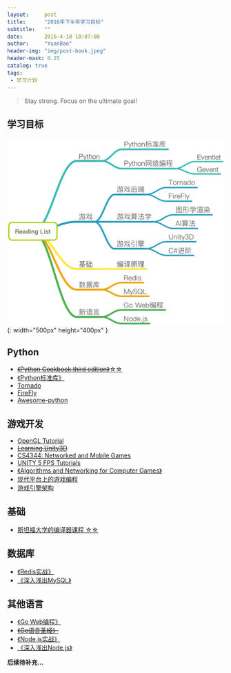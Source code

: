 ```yaml
---
layout:     post
title:      "2016年下半年学习目标"
subtitle:   ""
date:       2016-4-18 10:07:00
author:     "YuanBao"
header-img: "img/post-book.jpeg"
header-mask: 0.25
catalog: true
tags:
 - 学习计划
---
```


>Stay strong. Focus on the ultimate goal!


## 学习目标

![技能目标](/img/ReadingList.png){: width="500px" height="400px" }

## Python
* [~~《Python Cookbook,third edition》~~☆☆](http://python3-cookbook.readthedocs.org/zh_CN/latest/)
* [《Python标准库》](https://book.douban.com/subject/10773324/)
* [Tornado](http://www.tornadoweb.org/en/stable/)
* [FireFly](http://firefly.9miao.com)
* [Awesome-python](https://github.com/jobbole/awesome-python-cn)

## 游戏开发
* [OpenGL Tutorial](https://www.learnopengl.com)
* [~~Learning Unity3D~~](https://unity3d.com/cn/learn)
* [CS4344: Networked and Mobile Games](https://www.comp.nus.edu.sg/~ooiwt/cs4344/index.html)
* [UNITY 5 FPS Tutorials](http://forum.unity3d.com/threads/unity-5-fps-tutorials-gtgd-s3-advanced-first-person-shooter.360105/)
* [《Algorithms and Networking for Computer Games》](http://linc.nus.edu.sg:2084/search/t?SEARCH=Algorithms+and+Networking+for+Computer+Games&searchscope=16&SORT=A)
* [现代平台上的游戏编程](https://www.coursera.org/learn/gamedev-platforms/)
* [游戏引擎架构](https://book.douban.com/subject/25815142/)

## 基础
* [斯坦福大学的编译器课程 ☆☆](https://www.coursera.org/course/compilers)

## 数据库
* [《Redis实战》](https://book.douban.com/subject/26612779/)
* [《深入浅出MySQL》](https://book.douban.com/subject/25817684/)

## 其他语言
* [《Go Web编程》](https://github.com/astaxie/build-web-application-with-golang)
* [~~《Go语言圣经》~~](https://docs.ruanjiadeng.com/gopl-zh/)
* [《Node.js实战》](https://book.douban.com/subject/25870705/)
* [《深入浅出Node.js》](https://book.douban.com/subject/25768396/)

**后续待补充...**

